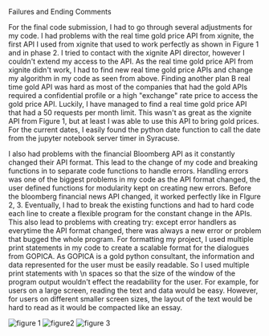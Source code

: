 Failures and Ending Comments

For the final code submission, I had to go through several adjustments for my code. 
I had problems with the real time gold price API from xignite, the first API I used from xignite that used to work perfectly as shown in Figure 1 and in phase 2. 
I tried to contact with the xignite API director, however I couldn't extend my access to the API. 
As the real time gold price API from xignite didn't work, I had to find new real time gold price APIs and change my algorithm in my code as seen from above. 
Finding another plan B real time gold API was hard as most of the companies that had the gold APIs required a confidential profile or a high "exchange" rate price to access the gold price API. 
Luckily, I have managed to find a real time gold price API that had a 50 requests per month limit.
This wasn't as great as the xignite API from Figure 1, but at least I was able to use this API to bring gold prices. 
For the current dates, I easily found the python date function to call the date from the jupyter notebook server timer in Syracuse. 

I also had problems with the financial Bloomberg API as it constantly changed their API format. 
This lead to the change of my code and breaking functions in to separate code functions to handle errors. 
Handling errors was one of the biggest problems in my code as the API format changed, the user defined functions for modularity kept on creating new errors. 
Before the bloomberg financial news API changed, it worked perfectly like in FIgure 2, 3. 
Eventually, I had to break the existing functions and had to hard code each line to create a flexible program for the constant change in the APIs. 
This also lead to problems with creating try: except error handlers as everytime the API format changed, there was always a new error or problem that bugged the whole program.
For formatting my project, I used multiple print statements in my code to create a scalable format for the dialogues from GOPICA. 
As GOPICA is a gold python consultant, the information and data represented for the user must be easily readable. 
So I used multiple print statements with \n spaces so that the size of the window of the program output wouldn't effect the readability for the user. 
For example, for users on a large screen, reading the text and data would be easy. 
However, for users on different smaller screen sizes, the layout of the text would be hard to read as it would be compacted like an essay. 

![figure 1](https://user-images.githubusercontent.com/25238652/120664191-b2a9b580-c4c5-11eb-91e7-10b935d0c51a.PNG)
![figure2](https://user-images.githubusercontent.com/25238652/120664205-b50c0f80-c4c5-11eb-9a56-47f46c57bf47.PNG)
![figure 3](https://user-images.githubusercontent.com/25238652/120664216-b6d5d300-c4c5-11eb-962e-205abe00a60e.PNG)



